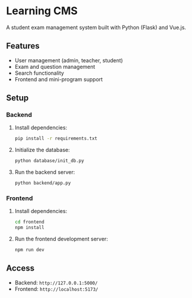 # Learning CMS

A student exam management system built with Python (Flask) and Vue.js.

## Features
- User management (admin, teacher, student)
- Exam and question management
- Search functionality
- Frontend and mini-program support

## Setup

### Backend
1. Install dependencies:
   ```bash
   pip install -r requirements.txt
   ```
2. Initialize the database:
   ```bash
   python database/init_db.py
   ```
3. Run the backend server:
   ```bash
   python backend/app.py
   ```

### Frontend
1. Install dependencies:
   ```bash
   cd frontend
   npm install
   ```
2. Run the frontend development server:
   ```bash
   npm run dev
   ```

## Access
- Backend: `http://127.0.0.1:5000/`
- Frontend: `http://localhost:5173/`